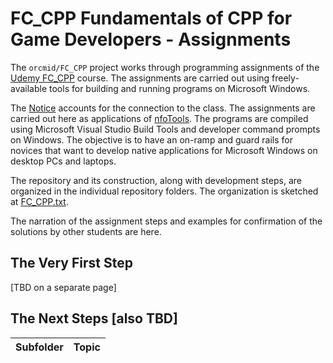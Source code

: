 <!-- FC_CPP/docs/index.md 0.0.1    UTF-8                         2021-10-14
     ---1----|----2----|----3----|----4----|----5----|----6----|----7----|--*>
     -->

# FC\_CPP Fundamentals of CPP for Game Developers - Assignments

The `orcmid/FC_CPP` project works through programming assignments of the
[Udemy FC_CPP](https://www.udemy.com/course/cpp-fundamentals/) course. The
assignments are carried out using freely-available tools for building and
running programs on Microsoft Windows.

The [Notice](NOTICE.txt) accounts for the connection to the class.  The
assignments are carried out here as applications of
[nfoTools](https://orcmid.github.io/nfoTools).  The programs are compiled
using Microsoft Visual Studio Build Tools and developer command prompts on
Windows.  The objective is to have an on-ramp and guard rails for novices that
want to develop native applications for Microsoft Windows on desktop PCs and
laptops.

The repository and its construction, along with development steps, are
organized in the individual repository folders.  The organization is sketched
at [FC_CPP.txt](https://github.com/orcmid/FC_CPP/blob/main/FC_CPP.txt).

The narration of the assignment steps and examples for confirmation of the
solutions by other students are here.

## The Very First Step

\[TBD on a separate page\]
<!--
I recommend creation of a folder for all of the programming that is done as
part of the FC_CPP class.  A convenient place on Windows is the Documents
folder.  I am assuming that here.

. Go to the File Explorer and choose Documents in the Quick Access list.
. Use the New Folder operation to make a folder for the FC_CPP programming.
 I used `FC_CPP` for the name of my overall folder, putting it on my computer
 at `D:\Documents\GitHub\` for grouping with other projects.  Put yours where
 it will be easy for you to find and work in.
. Inside ***that*** folder, make one for the first program.  That's interior
folder `S1-FirstProgram` in my example.  It may be convenient to use the same
name in following along and comparing your results.
-->

## The Next Steps \[also TBD\]

| **Subfolder** |  **Topic** |
|   --:       |  ---               |


 <!--
      0.0.1 2021-10-14T17:29Z Prime the pump by adaptation for a placeholder
      0.0.0 2021-10-14T17:09Z Clone README.md 0.0.3 to adapt as docs/ entrance

                        *** end of docs/index.md ***
      -->

